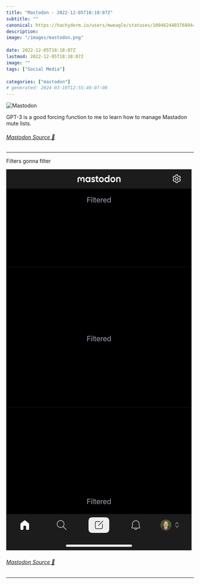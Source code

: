 ```yaml
---
title: "Mastodon - 2022-12-05T18:18:07Z"
subtitle: ""
canonical: https://hachyderm.io/users/mweagle/statuses/109462440376894467
description:
image: "/images/mastodon.png"

date: 2022-12-05T18:18:07Z
lastmod: 2022-12-05T18:18:07Z
image: ""
tags: ["Social Media"]

categories: ["mastodon"]
# generated: 2024-03-10T12:55:46-07:00
---
```

![Mastodon](/images/mastodon.png)

<p>GPT-3 is a good forcing function to me to learn how to manage Mastadon mute lists.</p>


###### [Mastodon Source 🐘](https://hachyderm.io/@mweagle/109462440376894467)

___

<p>Filters gonna filter</p>

![A series of three consecutive filtered Mastodon posts. There is no unfiltered content visible on the screen.  ](15adc4dc21182ac3.png)

###### [Mastodon Source 🐘](https://hachyderm.io/@mweagle/109478947185507789)

___

